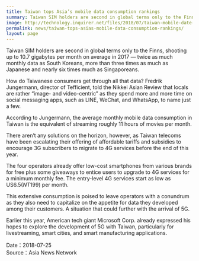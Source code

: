 ```yaml
---
title: Taiwan tops Asia’s mobile data consumption rankings
summary: Taiwan SIM holders are second in global terms only to the Finns, shooting up to 10.7 gigabytes per month on average in 2017
image: http://technology.inquirer.net/files/2018/07/taiwan-mobile-date-consumption-620x465.jpg
permalink: news/taiwan-tops-asias-mobile-data-consumption-rankings/
layout: page
---
```

Taiwan SIM holders are second in global terms only to the Finns, shooting up to 10.7 gigabytes per month on average in 2017 — twice as much monthly data as South Koreans, more than three times as much as Japanese and nearly six times much as Singaporeans.

How do Taiwanese consumers get through all that data? Fredrik Jungermann, director of Tefficient, told the Nikkei Asian Review that locals are rather “image- and video-centric” as they spend more and more time on social messaging apps, such as LINE, WeChat, and WhatsApp, to name just a few.

According to Jungermann, the average monthly mobile data consumption in Taiwan is the equivalent of streaming roughly 11 hours of movies per month.

There aren’t any solutions on the horizon, however, as Taiwan telecoms have been escalating their offering of affordable tariffs and subsidies to encourage 3G subscribers to migrate to 4G services before the end of this year.

The four operators already offer low-cost smartphones from various brands for free plus some giveaways to entice users to upgrade to 4G services for a minimum monthly fee. The entry-level 4G services start as low as US$6.5 (NT$199) per month.

This extensive consumption is poised to leave operators with a conundrum as they also need to capitalize on the appetite for data they developed among their customers. A situation that could further with the arrival of 5G.

Earlier this year, American tech giant Microsoft Corp. already expressed his hopes to explore the development of 5G with Taiwan, particularly for livestreaming, smart cities, and smart manufacturing applications.

Date：2018-07-25
<br/>
Source：Asia News Network
